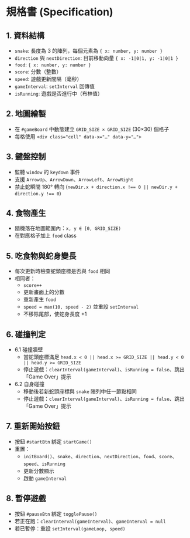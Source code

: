 # 規格書 (Specification)


## 1. 資料結構
- `snake`: 長度為 3 的陣列，每個元素為 `{ x: number, y: number }`
- `direction` 與 `nextDirection`: 目前移動向量 `{ x: -1|0|1, y: -1|0|1 }`
- `food`: `{ x: number, y: number }`
- `score`: 分數（整數）
- `speed`: 遊戲更新間隔（毫秒）
- `gameInterval`: `setInterval` 回傳值
- `isRunning`: 遊戲是否進行中（布林值）

## 2. 地圖繪製
- 在 `#gameBoard` 中動態建立 `GRID_SIZE × GRID_SIZE` (30×30) 個格子
- 每格使用 `<div class="cell" data-x="…" data-y="…">`

## 3. 鍵盤控制
- 監聽 `window` 的 `keydown` 事件
- 支援 `ArrowUp`、`ArrowDown`、`ArrowLeft`、`ArrowRight`
- 禁止蛇瞬間 180° 轉向 (`newDir.x + direction.x !== 0 || newDir.y + direction.y !== 0`)

## 4. 食物產生
- 隨機落在地圖範圍內：`x, y ∈ [0, GRID_SIZE)`
- 在對應格子加上 `food` class

## 5. 吃食物與蛇身變長
- 每次更新時檢查蛇頭座標是否與 `food` 相同
- 相同者：
    - `score++`
    - 更新畫面上的分數
    - 重新產生 `food`
    - `speed = max(10, speed - 2)` 並重設 `setInterval`
    - 不移除尾部，使蛇身長度 +1

## 6. 碰撞判定
- 6.1 碰撞牆壁
  - 當蛇頭座標滿足 `head.x < 0 || head.x >= GRID_SIZE || head.y < 0 || head.y >= GRID_SIZE`
  - 停止遊戲：`clearInterval(gameInterval)`、`isRunning = false`、跳出「Game Over」提示
- 6.2 自身碰撞
  - 移動後若新蛇頭座標與 `snake` 陣列中任一節點相同
  - 停止遊戲：`clearInterval(gameInterval)`、`isRunning = false`、跳出「Game Over」提示

## 7. 重新開始按鈕
- 按鈕 `#startBtn` 綁定 `startGame()`
- 重置：
    - `initBoard()`、`snake`、`direction`、`nextDirection`、`food`、`score`、`speed`、`isRunning`
    - 更新分數顯示
    - 啟動 `gameInterval`

## 8. 暫停遊戲
- 按鈕 `#pauseBtn` 綁定 `togglePause()`
- 若正在跑：`clearInterval(gameInterval)`、`gameInterval = null`
- 若已暫停：重設 `setInterval(gameLoop, speed)`